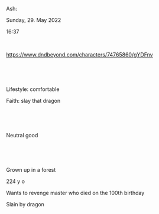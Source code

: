 ---
---

Ash:

Sunday, 29. May 2022

16:37

 

<https://www.dndbeyond.com/characters/74765860/gYDFnv>

 

 

Lifestyle: comfortable

Faith: slay that dragon

 

 

Neutral good

 

 

Grown up in a forest

224 y o

Wants to revenge master who died on the 100th birthday

Slain by dragon

 
